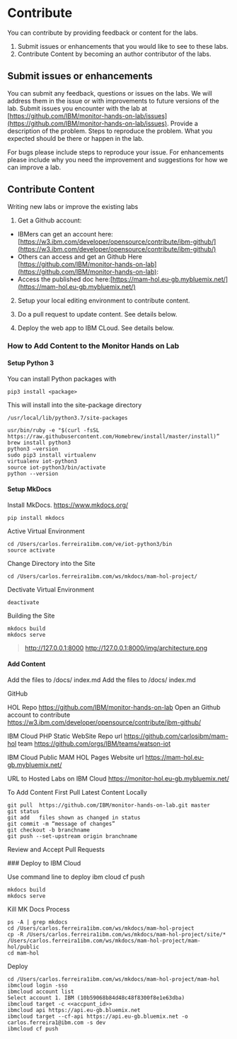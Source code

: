 # Contribute
You can contribute by providing feedback or content for the labs. 

1.  Submit issues or enhancements that you would like to see to these labs.
2.  Contribute Content by becoming an author contributor of the labs.


## Submit issues or enhancements
You can submit any feedback, questions or issues on the labs.  We will address them in the issue or with improvements to
future versions of the lab. Submit issues you encounter with the lab at [https://github.com/IBM/monitor-hands-on-lab/issues](https://github.com/IBM/monitor-hands-on-lab/issues).  Provide a description of the problem.  Steps to reproduce the problem.  What you expected should be there or happen in the lab.

For bugs please include steps to reproduce your issue.  For enhancements please include why you need the improvement and suggestions for how we can improve a lab.

## Contribute Content
Writing new labs or improve the existing labs 

1. Get a Github account:  
* IBMers can get an account here: [https://w3.ibm.com/developer/opensource/contribute/ibm-github/](https://w3.ibm.com/developer/opensource/contribute/ibm-github/)
* Others can access and get an Github Here [https://github.com/IBM/monitor-hands-on-lab](https://github.com/IBM/monitor-hands-on-lab):
* Access the published doc here:[https://mam-hol.eu-gb.mybluemix.net/](https://mam-hol.eu-gb.mybluemix.net/)

2.  Setup your local editing environment to contribute content.

3.  Do a pull request to update content.   See details below.

4.  Deploy the web app to IBM CLoud.  See details below.

### How to Add Content to the Monitor Hands on Lab

#### Setup Python 3

You can install Python packages with

    pip3 install <package>

This will install into the site-package directory

    /usr/local/lib/python3.7/site-packages
    
    usr/bin/ruby -e "$(curl -fsSL https://raw.githubusercontent.com/Homebrew/install/master/install)”
    brew install python3
    python3 —version
    sudo pip3 install virtualenv
    virtualenv iot-python3
    source iot-python3/bin/activate
    python --version

#### Setup MkDocs

Install MkDocs. https://www.mkdocs.org/

    pip install mkdocs

Active Virtual Environment 
 
    cd /Users/carlos.ferreira1ibm.com/ve/iot-python3/bin
    source activate
   
Change Directory into the Site
   
    cd /Users/carlos.ferreira1ibm.com/ws/mkdocs/mam-hol-project/

Dectivate Virtual Environment 

    deactivate

Building the Site

    mkdocs build
    mkdocs serve

>http://127.0.0.1:8000
http://127.0.0.1:8000/img/architecture.png

#### Add Content

Add the files to /docs/ index.md
Add the files to /docs/ index.md

GitHub

HOL Repo  https://github.com/IBM/monitor-hands-on-lab
Open an Github account to contribute https://w3.ibm.com/developer/opensource/contribute/ibm-github/

IBM Cloud PHP Static WebSite Repo url https://github.com/carlosibm/mam-hol
team https://github.com/orgs/IBM/teams/watson-iot

IBM Cloud Public MAM HOL Pages Website url https://mam-hol.eu-gb.mybluemix.net/

URL to Hosted Labs on IBM Cloud  https://monitor-hol.eu-gb.mybluemix.net/

To Add Content First Pull Latest Content Locally

    git pull  https://github.com/IBM/monitor-hands-on-lab.git master
    git status 
    git add   files shown as changed in status
    git commit -m “message of changes”
    git checkout -b branchname
    git push --set-upstream origin branchname



Review and Accept Pull Requests


### Deploy to IBM Cloud

Use command line to deploy ibm cloud cf push

    mkdocs build
    mkdocs serve
 
Kill MK Docs Process
 
    ps -A | grep mkdocs
    cd /Users/carlos.ferreira1ibm.com/ws/mkdocs/mam-hol-project
    cp -R /Users/carlos.ferreira1ibm.com/ws/mkdocs/mam-hol-project/site/* /Users/carlos.ferreira1ibm.com/ws/mkdocs/mam-hol-project/mam-hol/public
    cd mam-hol


Deploy
    
    cd /Users/carlos.ferreira1ibm.com/ws/mkdocs/mam-hol-project/mam-hol
    ibmcloud login -sso
    ibmcloud account list
    Select account 1. IBM (10b59068b84d48c48f8300f8e1e63dba)
    ibmcloud target -c <<accpunt_id>>
    ibmcloud api https://api.eu-gb.bluemix.net
    ibmcloud target --cf-api https://api.eu-gb.bluemix.net -o carlos.ferreira1@ibm.com -s dev
    ibmcloud cf push
